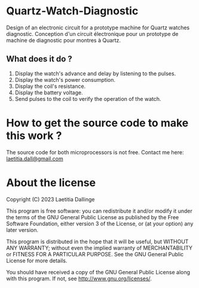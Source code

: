 # Quartz-Watch-Diagnostic

Design of an electronic circuit for a prototype machine for Quartz watches diagnostic.
Conception d'un circuit électronique pour un prototype de machine de diagnostic pour montres à Quartz.

## What does it do ?
1. Display the watch's advance and delay by listening to the pulses.
2. Display the watch's power consumption.
3. Display the coil's resistance.
4. Display the battery voltage.
5. Send pulses to the coil to verify the operation of the watch.

# How to get the source code to make this work ?
The source code for both microprocessors is not free. 
Contact me here: laetitia.dall@gmail.com

# About the license
Copyright (C) 2023  Laetitia Dallinge

This program is free software: you can redistribute it and/or modify
it under the terms of the GNU General Public License as published by
the Free Software Foundation, either version 3 of the License, or
(at your option) any later version.

This program is distributed in the hope that it will be useful,
but WITHOUT ANY WARRANTY; without even the implied warranty of
MERCHANTABILITY or FITNESS FOR A PARTICULAR PURPOSE.  See the
GNU General Public License for more details.

You should have received a copy of the GNU General Public License
along with this program.  If not, see <http://www.gnu.org/licenses/>.
